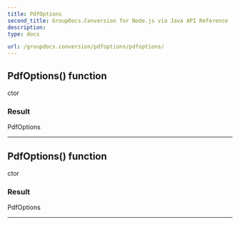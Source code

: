 ```yaml
---
title: PdfOptions
second_title: GroupDocs.Conversion for Node.js via Java API Reference
description: 
type: docs

url: /groupdocs.conversion/pdfoptions/pdfoptions/
---
```


## PdfOptions() function

 ctor
 

### Result
PdfOptions


---


## PdfOptions() function

 ctor
 

### Result
PdfOptions


---


